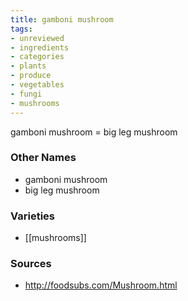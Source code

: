 ```yaml
---
title: gamboni mushroom
tags:
- unreviewed
- ingredients
- categories
- plants
- produce
- vegetables
- fungi
- mushrooms
---
```

gamboni mushroom = big leg mushroom

### Other Names

* gamboni mushroom
* big leg mushroom

### Varieties

* [[mushrooms]]

### Sources
* http://foodsubs.com/Mushroom.html
